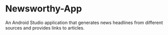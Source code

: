 # Newsworthy-App
An Android Studio application that generates news headlines from different sources and provides links to articles.
